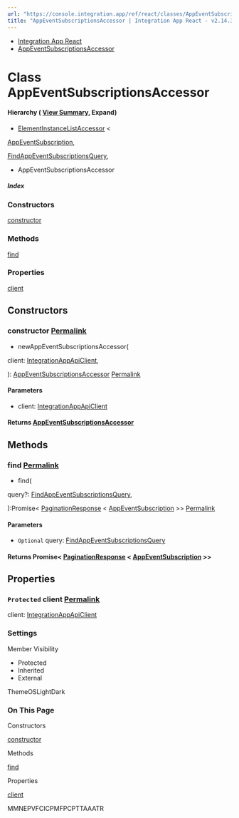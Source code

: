 ```yaml
---
url: "https://console.integration.app/ref/react/classes/AppEventSubscriptionsAccessor.html"
title: "AppEventSubscriptionsAccessor | Integration App React - v2.14.3"
---
```


- [Integration App React](https://console.integration.app/ref/react/index.html)
- [AppEventSubscriptionsAccessor](https://console.integration.app/ref/react/classes/AppEventSubscriptionsAccessor.html)

# Class AppEventSubscriptionsAccessor

#### Hierarchy ( [View Summary](https://console.integration.app/ref/react/hierarchy.html\#AppEventSubscriptionsAccessor), Expand)

- [ElementInstanceListAccessor](https://console.integration.app/ref/react/classes/ElementInstanceListAccessor.html) <

[AppEventSubscription](https://console.integration.app/ref/react/interfaces/AppEventSubscription.html),

[FindAppEventSubscriptionsQuery](https://console.integration.app/ref/react/interfaces/FindAppEventSubscriptionsQuery.html),

>
  - AppEventSubscriptionsAccessor

##### Index

### Constructors

[constructor](https://console.integration.app/ref/react/classes/AppEventSubscriptionsAccessor.html#constructor)

### Methods

[find](https://console.integration.app/ref/react/classes/AppEventSubscriptionsAccessor.html#find)

### Properties

[client](https://console.integration.app/ref/react/classes/AppEventSubscriptionsAccessor.html#client)

## Constructors

### constructor [Permalink](https://console.integration.app/ref/react/classes/AppEventSubscriptionsAccessor.html\#constructor)

- newAppEventSubscriptionsAccessor(

client: [IntegrationAppApiClient](https://console.integration.app/ref/react/classes/_integration-app_react.IntegrationAppApiClient.html),

): [AppEventSubscriptionsAccessor](https://console.integration.app/ref/react/classes/AppEventSubscriptionsAccessor.html) [Permalink](https://console.integration.app/ref/react/classes/AppEventSubscriptionsAccessor.html#constructorappeventsubscriptionsaccessor)





#### Parameters



- client: [IntegrationAppApiClient](https://console.integration.app/ref/react/classes/_integration-app_react.IntegrationAppApiClient.html)

#### Returns [AppEventSubscriptionsAccessor](https://console.integration.app/ref/react/classes/AppEventSubscriptionsAccessor.html)

## Methods

### find [Permalink](https://console.integration.app/ref/react/classes/AppEventSubscriptionsAccessor.html\#find)

- find(

query?: [FindAppEventSubscriptionsQuery](https://console.integration.app/ref/react/interfaces/FindAppEventSubscriptionsQuery.html),

):Promise< [PaginationResponse](https://console.integration.app/ref/react/classes/PaginationResponse.html) < [AppEventSubscription](https://console.integration.app/ref/react/interfaces/AppEventSubscription.html) >> [Permalink](https://console.integration.app/ref/react/classes/AppEventSubscriptionsAccessor.html#find-1)





#### Parameters



- `Optional` query: [FindAppEventSubscriptionsQuery](https://console.integration.app/ref/react/interfaces/FindAppEventSubscriptionsQuery.html)

#### Returns Promise< [PaginationResponse](https://console.integration.app/ref/react/classes/PaginationResponse.html) < [AppEventSubscription](https://console.integration.app/ref/react/interfaces/AppEventSubscription.html) >>

## Properties

### `Protected` client [Permalink](https://console.integration.app/ref/react/classes/AppEventSubscriptionsAccessor.html\#client)

client: [IntegrationAppApiClient](https://console.integration.app/ref/react/classes/_integration-app_react.IntegrationAppApiClient.html)

### Settings

Member Visibility

- Protected
- Inherited
- External

ThemeOSLightDark

### On This Page

Constructors

[constructor](https://console.integration.app/ref/react/classes/AppEventSubscriptionsAccessor.html#constructor)

Methods

[find](https://console.integration.app/ref/react/classes/AppEventSubscriptionsAccessor.html#find)

Properties

[client](https://console.integration.app/ref/react/classes/AppEventSubscriptionsAccessor.html#client)

MMNEPVFCICPMFPCPTTAAATR